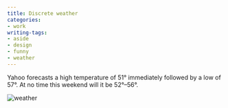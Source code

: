 ```yaml
---
title: Discrete weather
categories:
- work
writing-tags:
- aside
- design
- funny
- weather
---
```


Yahoo forecasts a high temperature of 51° immediately followed by a low of 57°.  At no time this weekend will it be 52°–56°.

![weather](/assets/2008-01-03-discrete-weather/weather.gif)
